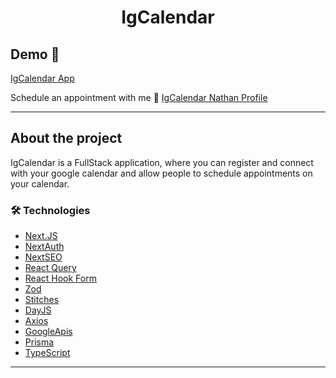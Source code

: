 <h1 style="text-align: center; font-weight: bold;">IgCalendar</h1>

## Demo 📸

[IgCalendar App](https://ig-calendar.vercel.app/)

Schedule an appointment with me 🙂
[IgCalendar Nathan Profile](https://ig-calendar.vercel.app/schedule/nathan)

---
## About the project

IgCalendar is a FullStack application, where you can register and connect with your google calendar and allow people to schedule appointments on your calendar.

### 🛠 Technologies

- [Next.JS](https://nextjs.org/)
- [NextAuth](https://next-auth.js.org/)
- [NextSEO](https://github.com/garmeeh/next-seo)
- [React Query](https://tanstack.com/query/v3/)
- [React Hook Form](https://react-hook-form.com/)
- [Zod](https://github.com/colinhacks/zod)
- [Stitches](https://stitches.dev/)
- [DayJS](https://day.js.org/)
- [Axios](https://axios-http.com/ptbr/docs/intro)
- [GoogleApis](https://www.npmjs.com/package/googleapis)
- [Prisma](https://www.prisma.io/)
- [TypeScript](https://www.typescriptlang.org/)
---